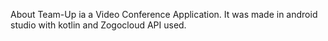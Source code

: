 About
Team-Up ia a Video Conference Application. It was made in android studio with kotlin and Zogocloud API used.
